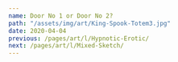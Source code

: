 ```yaml
---
name: Door No 1 or Door No 2?
path: "/assets/img/art/King-Spook-Totem3.jpg"
date: 2020-04-04
previous: /pages/art/l/Hypnotic-Erotic/
next: /pages/art/l/Mixed-Sketch/
---
```

